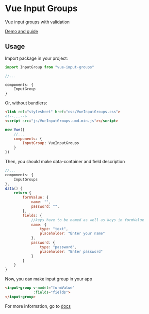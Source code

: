 # Vue Input Groups
Vue input groups with validation

[Demo and guide](https://sh0umen.github.io/)

## Usage
Import package in your project:

```Javascript
import InputGroup from "vue-input-groups"

//...

components: {
    InputGroup
}
```

Or, without bundlers:

```html
<link rel="stylesheet" href="css/VueInputGroups.css">
<!--...-->
<script src="js/VueInputGroups.umd.min.js"></script>
```
```Javascript
new Vue({
    //...
    components: {
        InputGroup: VueInputGroups
    }
})
```
Then, you should make data-container and field description
```javascript
//...
components: {
    InputGroups
},
data() {
    return {
        formValue: {
            name: "",
            password: "",
        },
        fields: {
            //keys have to be named as well as keys in formValue
            name: {
                type: "text",
                placeholder: "Enter your name"
            },
            password: {
                type: "password",
                placeholder: "Enter password"
            }
        }
    } 
}
```
Now, you can make input group in your app
```html
<input-group v-model="formValue"
             :fields="fields">
</input-group>
```
For more information, go to [docs](https://sh0umen.github.io/)